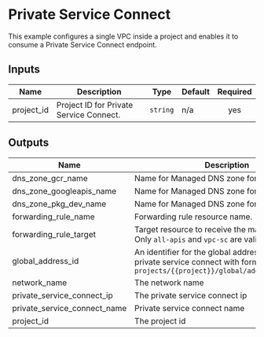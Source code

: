 # Private Service Connect
This example configures a single VPC inside a project and enables it to consume a Private Service Connect endpoint.

<!-- BEGINNING OF PRE-COMMIT-TERRAFORM DOCS HOOK -->
## Inputs

| Name | Description | Type | Default | Required |
|------|-------------|------|---------|:--------:|
| project\_id | Project ID for Private Service Connect. | `string` | n/a | yes |

## Outputs

| Name | Description |
|------|-------------|
| dns\_zone\_gcr\_name | Name for Managed DNS zone for GCR |
| dns\_zone\_googleapis\_name | Name for Managed DNS zone for GoogleAPIs |
| dns\_zone\_pkg\_dev\_name | Name for Managed DNS zone for PKG\_DEV |
| forwarding\_rule\_name | Forwarding rule resource name. |
| forwarding\_rule\_target | Target resource to receive the matched traffic. Only `all-apis` and `vpc-sc` are valid. |
| global\_address\_id | An identifier for the global address created for the private service connect with format `projects/{{project}}/global/addresses/{{name}}` |
| network\_name | The network name |
| private\_service\_connect\_ip | The private service connect ip |
| private\_service\_connect\_name | Private service connect name |
| project\_id | The project id |

<!-- END OF PRE-COMMIT-TERRAFORM DOCS HOOK -->
